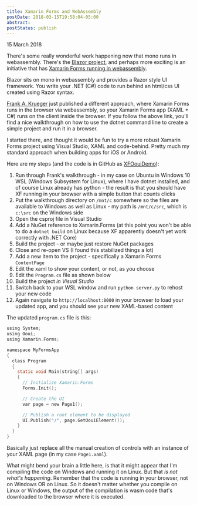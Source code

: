 ```yaml
---
title: Xamarin Forms and WebAssembly
postDate: 2018-03-15T19:58:04-05:00
abstract: 
postStatus: publish
---
```

15 March 2018

There's some really wonderful work happening now that mono runs in webassembly. There's the [Blazor project](https://github.com/aspnet/Blazor), and perhaps more exciting is an initiative that has [Xamarin Forms running in webassembly](https://github.com/praeclarum/Ooui/wiki/Xamarin.Forms-with-Web-Assembly).

Blazor sits on mono in webassembly and provides a Razor style UI framework. You write your .NET (C#) code to run behind an html/css UI created using Razor syntax.

[Frank A. Krueger](https://twitter.com/praeclarum) just published a different approach, where Xamarin Forms runs in the browser via webassembly, so your Xamarin Forms app (XAML + C#) runs on the client inside the browser. If you follow the above link, you'll find a nice walkthrough on how to use the dotnet command line to create a simple project and run it in a browser.

I started there, and thought it would be fun to try a more robust Xamarin Forms project using Visual Studio, XAML and code-behind. Pretty much my standard approach when building apps for iOS or Android.

Here are my steps (and the code is in GitHub as [XFOouiDemo](https://github.com/rockfordlhotka/XFOouiDemo)):

1. Run through Frank's walkthrough - in my case on Ubuntu in Windows 10 WSL (Windows Subsystem for Linux), where I have dotnet installed, and of course Linux already has python - the result is that you should have XF running in your browser with a simple button that counts clicks
2. Put the walkthrough directory on `/mnt/c` somewhere so the files are available to Windows as well as Linux - my path is `/mnt/c/src`, which is `c:\src` on the Windows side
3. Open the csproj file in Visual Studio
4. Add a NuGet reference to Xamarin.Forms (at this point you won't be able to do a `dotnet build` on Linux because XF apparently doesn't yet work correctly with .NET Core)
5. Build the project - or maybe just restore NuGet packages
6. Close and re-open VS (I found this stabilized things a lot)
7. Add a new item to the project - specifically a Xamarin Forms `ContentPage`
8. Edit the xaml to show your content, or not, as you choose
9. Edit the `Program.cs` file as shown below
10. Build the project *in Visual Studio*
11. Switch back to your WSL window and run `python server.py` to rehost your new code
12. Again navigate to `http://localhost:8000` in your browser to load your updated app, and you should see your new XAML-based content


The updated `program.cs` file is this:


```c
using System;
using Ooui;
using Xamarin.Forms;

namespace MyFormsApp
{
  class Program
  {
    static void Main(string[] args)
    {
      // Initialize Xamarin.Forms
      Forms.Init();

      // Create the UI
      var page = new Page1();

      // Publish a root element to be displayed
      UI.Publish("/", page.GetOouiElement());
    }
  }
}
```

Basically just replace all the manual creation of controls with an instance of your XAML page (in my case `Page1.xaml`).

What might bend your brain a little here, is that it might appear that I'm compiling the code on Windows and running it on Linux. But that *is not what's happening*. Remember that the code is running in your browser, not on Windows OR on Linux. So it doesn't matter whether you compile on Linux or Windows, the output of the compilation is wasm code that's downloaded to the browser where it is executed.
